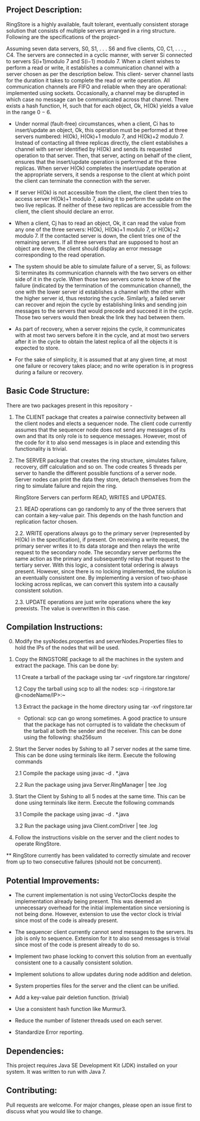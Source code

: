Project Description:
-------------------

RingStore is a highly available, fault tolerant, eventually consistent storage solution that consists of multiple servers arranged in a ring structure. Following are the specifications of the project-

Assuming seven data servers, S0, S1, . . . S6 and five clients, C0, C1, . . . , C4. The servers are connected in a cyclic manner, with server Si connected to servers S(i+1)modulo 7 and S(i−1) modulo 7. When a client wishes to perform a read or write, it establishes a communication channel with a server chosen as per the description below. This client- server channel lasts for the duration it takes to complete the read or write operation. All communication channels are FIFO and reliable when they are operational: implemented using sockets. Occasionally, a channel may be disrupted in which case no message can be communicated across that channel. There exists a hash function, H, such that for each object, Ok, H(Ok) yields a value in the range 0 − 6.

- Under normal (fault-free) circumstances, when a client, Ci has to insert/update an object, Ok, this operation must be performed at three servers numbered: H(Ok), H(Ok)+1 modulo 7, and H(Ok)+2 modulo 7. Instead of contacting all three replicas directly, the client establishes a channel with server identified by H(Ok) and sends its requested operation to that server. Then, that server, acting on behalf of the client, ensures that the insert/update operation is performed at the three replicas. When server H(Ok) completes the insert/update operation at the appropriate servers, it sends a response to the client at which point the client can terminate the connection with the server.

- If server H(Ok) is not accessible from the client, the client then tries to access server H(Ok)+1 modulo 7, asking it to perform the update on the two live replicas. If neither of these two replicas are accessible from the client, the client should declare an error.

- When a client, Cj has to read an object, Ok, it can read the value from any one of the three servers: H(Ok), H(Ok)+1 modulo 7, or H(Ok)+2 modulo 7. If the contacted server is down, the client tries one of the remaining servers. If all three servers that are supposed to host an object are down, the client should display an error message corresponding to the read operation.
    
- The system should be able to simulate failure of a server, Si, as follows: Si terminates its communication channels with the two servers on either side of it in the cycle. When those two servers come to know of the failure (indicated by the termination of the communication channel), the one with the lower server id establishes a channel with the other with the higher server id, thus restoring the cycle. Similarly, a failed server can recover and rejoin the cycle by establishing links and sending join messages to the servers that would precede and succeed it in the cycle. Those two servers would then break the link they had between them. 
    
- As part of recovery, when a server rejoins the cycle, it communicates with at most two servers before it in the cycle, and at most two servers after it in the cycle to obtain the latest replica of all the objects it is expected to store.

- For the sake of simplicity, it is assumed that at any given time, at most one failure or recovery takes place; and no write operation is in progress during a failure or recovery.

Basic Code Structure:
--------------------
There are two packages present in this repository - 

1. The CLIENT package that creates a pairwise connectivity between all the client nodes and elects a sequencer node. The client code currently assumes that the sequencer node does not send any messages of its own and that its only role is to sequence messages. However, most of the code for it to also send messages is in place and extending this functionality is trivial.

2. The SERVER package that creates the ring structure, simulates failure, recovery, diff calculation and so on. The code creates 5 threads per server to handle the different possible functions of a server node. Server nodes can print the data they store, detach themselves from the ring to simulate failure and rejoin the ring.

   RingStore Servers can perform READ, WRITES and UPDATES.
    
   2.1. READ operations can go randomly to any of the three servers that can contain a key-value pair. This depends on the hash function and replication factor chosen.

   2.2. WRITE operations always go to the primary server (represented by H(Ok) in the specification), if present. On receiving a write request, the primary server writes it to its data storage and then relays the write request to the secondary node. The secondary server performs the same action as the primary and subsequently relays that request to the tertiary server. With this logic, a consistent total ordering is always present. However, since there is no locking implemented, the solution is an eventually consistent one. By implementing a version of two-phase locking across replicas, we can convert this system into a causally consistent solution.

   2.3. UPDATE operations are just write operations where the key preexists. The value is overwritten in this case.

Compilation Instructions:
------------------------
0. Modify the sysNodes.properties and serverNodes.Properties files to hold the IPs of the nodes that will be used.

1. Copy the RINGSTORE package to all the machines in the system and extract the package. This can be done by:

    1.1 Create a tarball of the package using 
            tar -uvf ringstore.tar ringstore/

    1.2 Copy the tarball using scp to all the nodes:
            scp -i <ssh-key> ringstore.tar <user>@<nodeName/IP>:~

    1.3 Extract the package in the home directory using
            tar -xvf ringstore.tar

    * Optional:
        scp can go wrong sometimes. A good practice to unsure that the package has not corrupted is to validate the checksum of the tarball at both the sender and the receiver.
        This can be done using the following:
            sha256sum <file>

2. Start the Server nodes by Sshing to all 7 server nodes at the same time. This can be done using terminals like iterm. Execute the following commands

    2.1 Compile the package using
            javac -d . *.java

    2.2 Run the package using
            java Server.RingManager | tee <nodename>.log

3. Start the Client by Sshing to all 5 nodes at the same time. This can be done using terminals like iterm. Execute the following commands

    3.1 Compile the package using
            javac -d . *.java

    3.2 Run the package using
            java Client.comDriver | tee <nodename>.log

4. Follow the instructions visible on the server and the client nodes to operate RingStore.

** RingStore currently has been validated to correctly simulate and recover from up to two consecutive failures (should not be concurrent).

Potential Improvements:
-------------------------
- The current implementation is not using VectorClocks despite the implementation already being present. This was deemed an unnecessary overhead for the initial implementation since versioning is not being done. However, extension to use the vector clock is trivial since most of the code is already present.

- The sequencer client currently cannot send messages to the servers. Its job is only to sequence. Extension for it to also send messages is trivial since most of the code is present already to do so.

- Implement two phase locking to convert this solution from an eventually consistent one to a causally consistent solution.

- Implement solutions to allow updates during node addition and deletion. 
  
- System properties files for the server and the client can be unified.

- Add a key-value pair deletion function. (trivial)

- Use a consistent hash function like Murmur3.

- Reduce the number of listener threads used on each server.

- Standardize Error reporting.

Dependencies:
------------
This project requires Java SE Development Kit (JDK) installed on your system. It was written to run with Java 7.

Contributing:
------------
Pull requests are welcome. For major changes, please open an issue first to discuss what you would like to change.
